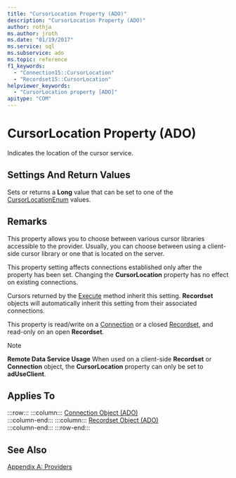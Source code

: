 ```yaml
---
title: "CursorLocation Property (ADO)"
description: "CursorLocation Property (ADO)"
author: rothja
ms.author: jroth
ms.date: "01/19/2017"
ms.service: sql
ms.subservice: ado
ms.topic: reference
f1_keywords:
  - "Connection15::CursorLocation"
  - "Recordset15::CursorLocation"
helpviewer_keywords:
  - "CursorLocation property [ADO]"
apitype: "COM"
---
```

# CursorLocation Property (ADO)
Indicates the location of the cursor service.  
  
## Settings And Return Values  
 Sets or returns a **Long** value that can be set to one of the [CursorLocationEnum](./cursorlocationenum.md) values.  
  
## Remarks  
 This property allows you to choose between various cursor libraries accessible to the provider. Usually, you can choose between using a client-side cursor library or one that is located on the server.  
  
 This property setting affects connections established only after the property has been set. Changing the **CursorLocation** property has no effect on existing connections.  
  
 Cursors returned by the [Execute](./execute-method-ado-connection.md) method inherit this setting. **Recordset** objects will automatically inherit this setting from their associated connections.  
  
 This property is read/write on a [Connection](./connection-object-ado.md) or a closed [Recordset](./recordset-object-ado.md), and read-only on an open **Recordset**.  
  
> [!NOTE]
>  **Remote Data Service Usage** When used on a client-side **Recordset** or **Connection** object, the **CursorLocation** property can only be set to **adUseClient**.  
  
## Applies To  

:::row:::
    :::column:::
        [Connection Object (ADO)](./connection-object-ado.md)  
    :::column-end:::
    :::column:::
        [Recordset Object (ADO)](./recordset-object-ado.md)  
    :::column-end:::
:::row-end:::

## See Also  
 [Appendix A: Providers](../../guide/appendixes/appendix-a-providers.md)